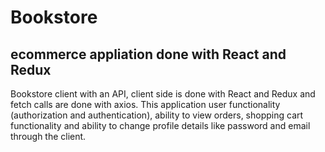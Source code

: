 # Bookstore

## ecommerce appliation done with React and Redux 

Bookstore client with an API, client side is done with React and Redux and fetch calls are done with axios. This application user functionality (authorization and authentication), ability to view orders, shopping cart functionality and ability to change profile details like password and email through the client.
